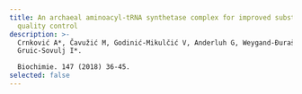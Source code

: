 ```yaml
---
title: An archaeal aminoacyl-tRNA synthetase complex for improved substrate
  quality control
description: >-
  Crnković A*, Čavužić M, Godinić-Mikulčić V, Anderluh G, Weygand-Đurašević I,
  Gruic-Sovulj I*.

  Biochimie. 147 (2018) 36-45.
selected: false
---
```

